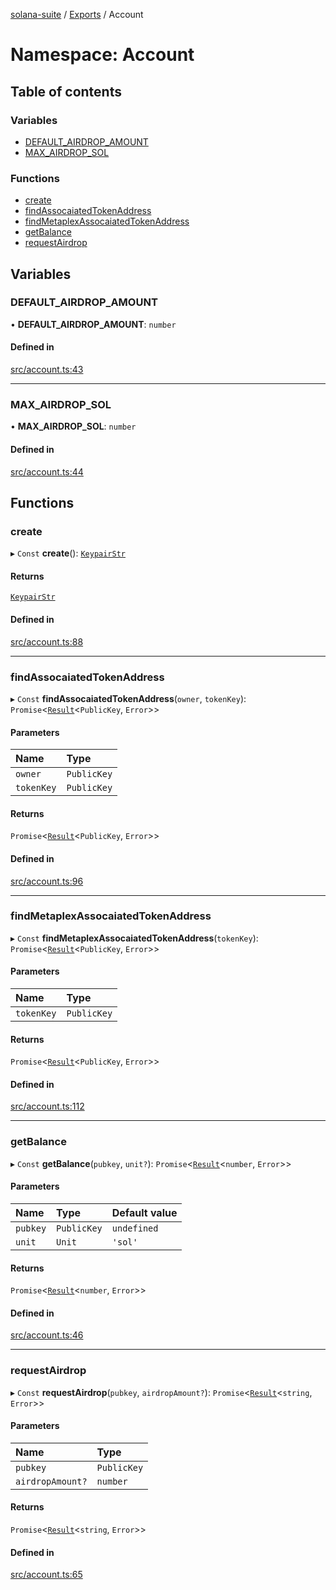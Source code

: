 [solana-suite](../README.md) / [Exports](../modules.md) / Account

# Namespace: Account

## Table of contents

### Variables

- [DEFAULT\_AIRDROP\_AMOUNT](Account.md#default_airdrop_amount)
- [MAX\_AIRDROP\_SOL](Account.md#max_airdrop_sol)

### Functions

- [create](Account.md#create)
- [findAssocaiatedTokenAddress](Account.md#findassocaiatedtokenaddress)
- [findMetaplexAssocaiatedTokenAddress](Account.md#findmetaplexassocaiatedtokenaddress)
- [getBalance](Account.md#getbalance)
- [requestAirdrop](Account.md#requestairdrop)

## Variables

### DEFAULT\_AIRDROP\_AMOUNT

• **DEFAULT\_AIRDROP\_AMOUNT**: `number`

#### Defined in

[src/account.ts:43](https://github.com/fukaoi/solana-suite/blob/077409e/src/account.ts#L43)

___

### MAX\_AIRDROP\_SOL

• **MAX\_AIRDROP\_SOL**: `number`

#### Defined in

[src/account.ts:44](https://github.com/fukaoi/solana-suite/blob/077409e/src/account.ts#L44)

## Functions

### create

▸ `Const` **create**(): [`KeypairStr`](../classes/KeypairStr.md)

#### Returns

[`KeypairStr`](../classes/KeypairStr.md)

#### Defined in

[src/account.ts:88](https://github.com/fukaoi/solana-suite/blob/077409e/src/account.ts#L88)

___

### findAssocaiatedTokenAddress

▸ `Const` **findAssocaiatedTokenAddress**(`owner`, `tokenKey`): `Promise`<[`Result`](../modules.md#result)<`PublicKey`, `Error`\>\>

#### Parameters

| Name | Type |
| :------ | :------ |
| `owner` | `PublicKey` |
| `tokenKey` | `PublicKey` |

#### Returns

`Promise`<[`Result`](../modules.md#result)<`PublicKey`, `Error`\>\>

#### Defined in

[src/account.ts:96](https://github.com/fukaoi/solana-suite/blob/077409e/src/account.ts#L96)

___

### findMetaplexAssocaiatedTokenAddress

▸ `Const` **findMetaplexAssocaiatedTokenAddress**(`tokenKey`): `Promise`<[`Result`](../modules.md#result)<`PublicKey`, `Error`\>\>

#### Parameters

| Name | Type |
| :------ | :------ |
| `tokenKey` | `PublicKey` |

#### Returns

`Promise`<[`Result`](../modules.md#result)<`PublicKey`, `Error`\>\>

#### Defined in

[src/account.ts:112](https://github.com/fukaoi/solana-suite/blob/077409e/src/account.ts#L112)

___

### getBalance

▸ `Const` **getBalance**(`pubkey`, `unit?`): `Promise`<[`Result`](../modules.md#result)<`number`, `Error`\>\>

#### Parameters

| Name | Type | Default value |
| :------ | :------ | :------ |
| `pubkey` | `PublicKey` | `undefined` |
| `unit` | `Unit` | `'sol'` |

#### Returns

`Promise`<[`Result`](../modules.md#result)<`number`, `Error`\>\>

#### Defined in

[src/account.ts:46](https://github.com/fukaoi/solana-suite/blob/077409e/src/account.ts#L46)

___

### requestAirdrop

▸ `Const` **requestAirdrop**(`pubkey`, `airdropAmount?`): `Promise`<[`Result`](../modules.md#result)<`string`, `Error`\>\>

#### Parameters

| Name | Type |
| :------ | :------ |
| `pubkey` | `PublicKey` |
| `airdropAmount?` | `number` |

#### Returns

`Promise`<[`Result`](../modules.md#result)<`string`, `Error`\>\>

#### Defined in

[src/account.ts:65](https://github.com/fukaoi/solana-suite/blob/077409e/src/account.ts#L65)
